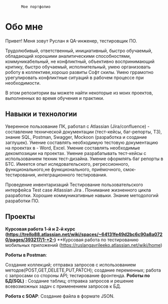            Мое портфолио

# Обо мне

Привет! Меня зовут Руслан я QA-инженер, тестировщик ПО.

Трудолюбивый, ответственный, инициативный, быстро обучаемый, обладающий хорошими аналитическими способностями, коммуникабельный, не конфликтный, объективно воспринимающий критику, быстро обучаемый, исполнительный, умею организовать роботу в коллективе,хорошо развиты Софт скилы. Умею гррамотно урегулировать  конфликтные ситуаций в рабочем процессе при необходимости. 

 В этом репозитории вы можете найти некоторые из  моих проектов, выполненных во время  обучения и практики.

## Навыки и технологии

Уверенное пользование ПК, работал с Atlassian (Jira/confluence) - составление технической документации (тест-кейсы, баг-репорты, ТЗ), знание SQL, Postman, Swagger, Mockoon (разработка и создание заглушек).
Умение составлять необходимую тестовую документацию на проектах в - Word, Excel.
Умение составлять необходимые декомпозиции на проектах.
Умение разрабатывать тест-кейсы с использованием техник тест-дизайна.
Умение оформлять баг репорты в БТС.
Имеется опыт иследовательского, регрессионного, функционального,не функционального, приёмочного, смок-тестирования, интеграционного тестирования.

Проведение инвентаризаций Тестирование пользовательского интерфейса Test case Atlassian Jira . Понимание жизненного цикла разработки. Хорошие коммуникативные навыки. Знание методологий разработки ПО.

## Проекты

**Курсовая работа 1-й и 2-й курс (**https://trello88.atlassian.net/wiki/spaces/~64131fe49d2bc6c90a8a0720/pages/393217/1-+2-**)**
**Курсовая работа по тестированию мобильных приложений (https://ruslangavrileeko.atlassian.net/wiki/home)

**Роботы в Postman**:

Создание коллекций; отправка запросов с использованием методов(POST,GET,DELETE,PUT,PATCH); создание переменных; работа с запросами со стороны API; тестирование фронтенда.
**Роботы по БД(SQL)**
:
Создание таблиц; отправка запросов и решение всевозможных задач с применением запросов  к БД.

**Роботa с SOAP**:
Создание файла в формате JSON.

